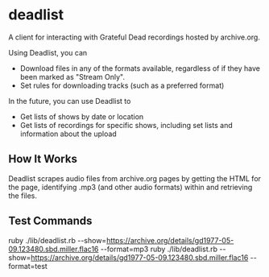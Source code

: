 # deadlist
A client for interacting with Grateful Dead recordings hosted by archive.org.

Using Deadlist, you can
* Download files in any of the formats available, regardless of if they have been marked as "Stream Only".
* Set rules for downloading tracks (such as a preferred format)

In the future, you can use Deadlist to
* Get lists of shows by date or location
* Get lists of recordings for specific shows, including set lists and information about the upload

## How It Works
Deadlist scrapes audio files from archive.org pages by getting the HTML for the page, identifying .mp3 (and other audio formats) within and retrieving the files.


## Test Commands
ruby ./lib/deadlist.rb --show=https://archive.org/details/gd1977-05-09.123480.sbd.miller.flac16 --format=mp3
ruby ./lib/deadlist.rb --show=https://archive.org/details/gd1977-05-09.123480.sbd.miller.flac16 --format=test